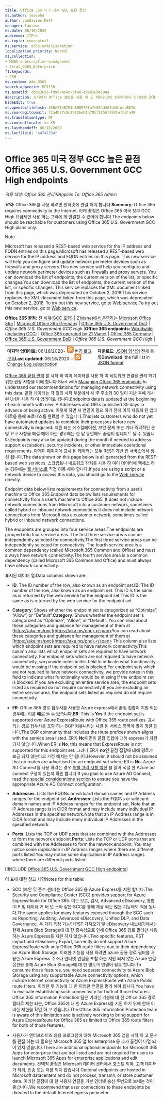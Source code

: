 ```yaml
---
title: Office 365 미국 정부 GCC 높은 끝점
ms.author: josephd
author: JoeDavies-MSFT
manager: laurawi
ms.date: 06/16/2020
audience: ITPro
ms.topic: conceptual
ms.service: o365-administration
localization_priority: Normal
ms.collection:
- M365-subscription-management
- Strat_O365_Enterprise
f1.keywords:
- CSH
ms.custom: Adm_O365
search.appverid: MET150
ms.assetid: cbd2369c-fd96-464c-bf48-c99826b459ee
description: 조직에서 Office 365을 사용 하 고 네트워크의 컴퓨터에서 인터넷에 연결 하지 못하도록 제한 하는 경우 아래에서 아웃 바운드 허용 목록에 포함 해야 하는 끝점 (Fqdn, 포트, Url, IPv4 및 IPv6 주소 범위)을 확인 하 여 컴퓨터에서 Office 365를 정상적으로 사용할 수 있는지 확인 합니다.
hideEdit: true
ms.openlocfilehash: 288e7140701b698979fa7e054d367d36fddb887d
ms.sourcegitcommit: f2a4b77c8c3932beb1a78bf2f5bf793fefb3fa49
ms.translationtype: MT
ms.contentlocale: ko-KR
ms.lasthandoff: 06/16/2020
ms.locfileid: "44747394"
---
```

# <a name="office-365-us-government-gcc-high-endpoints"></a><span data-ttu-id="b1255-103">Office 365 미국 정부 GCC 높은 끝점</span><span class="sxs-lookup"><span data-stu-id="b1255-103">Office 365 U.S. Government GCC High endpoints</span></span>

 <span data-ttu-id="b1255-104">*적용 대상: Office 365 관리자*</span><span class="sxs-lookup"><span data-stu-id="b1255-104">*Applies To: Office 365 Admin*</span></span>

<span data-ttu-id="b1255-105">**요약:** Office 365를 사용 하려면 인터넷에 연결 해야 합니다.</span><span class="sxs-lookup"><span data-stu-id="b1255-105">**Summary:** Office 365 requires connectivity to the Internet.</span></span> <span data-ttu-id="b1255-106">아래 끝점은 Office 365 미국 정부 GCC High 요금제만 사용 하는 고객에 게 연결할 수 있어야 합니다.</span><span class="sxs-lookup"><span data-stu-id="b1255-106">The endpoints below should be reachable for customers using Office 365 U.S. Government GCC High plans only.</span></span>
  
> [!NOTE]
> <span data-ttu-id="b1255-107">Microsoft has released a REST-based web service for the IP address and FQDN entries on this page.</span><span class="sxs-lookup"><span data-stu-id="b1255-107">Microsoft has released a REST-based web service for the IP address and FQDN entries on this page.</span></span> <span data-ttu-id="b1255-108">This new service will help you configure and update network perimeter devices such as firewalls and proxy servers.</span><span class="sxs-lookup"><span data-stu-id="b1255-108">This new service will help you configure and update network perimeter devices such as firewalls and proxy servers.</span></span> <span data-ttu-id="b1255-109">You can download the list of endpoints, the current version of the list, or specific changes.</span><span class="sxs-lookup"><span data-stu-id="b1255-109">You can download the list of endpoints, the current version of the list, or specific changes.</span></span> <span data-ttu-id="b1255-110">This service replaces the XML document linked from this page, which was deprecated on October 2, 2018.</span><span class="sxs-lookup"><span data-stu-id="b1255-110">This service replaces the XML document linked from this page, which was deprecated on October 2, 2018.</span></span> <span data-ttu-id="b1255-111">To try out this new service, go to [Web service](office-365-ip-web-service.md).</span><span class="sxs-lookup"><span data-stu-id="b1255-111">To try out this new service, go to [Web service](office-365-ip-web-service.md).</span></span>
  
 <span data-ttu-id="b1255-112">**Office 365 끝점:** [전 세계(GCC 포함)](urls-and-ip-address-ranges.md) | [21vianet에서 운영하는 Microsoft Office 365](urls-and-ip-address-ranges-21vianet.md)  | [Microsoft Office 365 Germany](office-365-germany-endpoints.md)   |  [Office 365 U.S. Government DoD](office-365-u-s-government-dod-endpoints.md) | *Office 365 U.S. Government GCC High* |</span><span class="sxs-lookup"><span data-stu-id="b1255-112">**Office 365 endpoints:** [Worldwide (including GCC)](urls-and-ip-address-ranges.md) | [Office 365 operated by 21 Vianet](urls-and-ip-address-ranges-21vianet.md)  | [Office 365 Germany](office-365-germany-endpoints.md)  | [Office 365 U.S. Government DoD](office-365-u-s-government-dod-endpoints.md) | *Office 365 U.S. Government GCC High* |</span></span>
  
|||
|:-----|:-----|
|<span data-ttu-id="b1255-113">**마지막 업데이트:** 06/16/2020- ![ RSS ](media/5dc6bb29-25db-4f44-9580-77c735492c4b.png) [변경 로그 구독](https://endpoints.office.com/version/USGOVGCCHigh?allversions=true&format=rss&clientrequestid=b10c5ed1-bad1-445f-b386-b919946339a7)</span><span class="sxs-lookup"><span data-stu-id="b1255-113">**Last updated:** 06/16/2020 - ![RSS](media/5dc6bb29-25db-4f44-9580-77c735492c4b.png) [Change Log subscription](https://endpoints.office.com/version/USGOVGCCHigh?allversions=true&format=rss&clientrequestid=b10c5ed1-bad1-445f-b386-b919946339a7)</span></span> <br/> |<span data-ttu-id="b1255-114">**다운로드:** [JSON 형식의](https://endpoints.office.com/endpoints/USGOVGCCHigh?clientrequestid=b10c5ed1-bad1-445f-b386-b919946339a7) 전체 목록</span><span class="sxs-lookup"><span data-stu-id="b1255-114">**Download:** the full list in [JSON format](https://endpoints.office.com/endpoints/USGOVGCCHigh?clientrequestid=b10c5ed1-bad1-445f-b386-b919946339a7)</span></span> <br/> |

 <span data-ttu-id="b1255-115">[Office 365 끝점 관리](managing-office-365-endpoints.md) 를 시작 하 여이 데이터를 사용 하 여 네트워크 연결을 관리 하기 위한 권장 사항을 이해 합니다.</span><span class="sxs-lookup"><span data-stu-id="b1255-115">Start with [Managing Office 365 endpoints](managing-office-365-endpoints.md) to understand our recommendations for managing network connectivity using this data.</span></span> <span data-ttu-id="b1255-116">끝점 데이터는 각 월의 시작 부분에서 새 IP 주소와 30 일이 지난 후에 게시 된 Url을 사용 하 여 업데이트 됩니다.</span><span class="sxs-lookup"><span data-stu-id="b1255-116">Endpoints data is updated at the beginning of each month with new IP Addresses and URLs published 30 days in advance of being active.</span></span> <span data-ttu-id="b1255-117">이렇게 하면 새 연결이 필요 하기 전에 아직 자동화 된 업데이트를 통해 프로세스를 완료할 수 있습니다.</span><span class="sxs-lookup"><span data-stu-id="b1255-117">This lets customers who do not yet have automated updates to complete their processes before new connectivity is required.</span></span> <span data-ttu-id="b1255-118">지원 되는 에스컬레이션, 보안 문제 또는 기타 즉각적인 운영 요구 사항을 해결 해야 하는 경우에는 한 달 동안에도 끝점이 업데이트 될 수 있습니다.</span><span class="sxs-lookup"><span data-stu-id="b1255-118">Endpoints may also be updated during the month if needed to address support escalations, security incidents, or other immediate operational requirements.</span></span> <span data-ttu-id="b1255-119">아래이 페이지에 표시 된 데이터는 모두 REST 기반 웹 서비스에서 생성 됩니다.</span><span class="sxs-lookup"><span data-stu-id="b1255-119">The data shown on this page below is all generated from the REST-based web services.</span></span> <span data-ttu-id="b1255-120">스크립트나 네트워크 장치를 사용 하 여이 데이터에 액세스 하는 경우에는 [웹 서비스로](office-365-ip-web-service.md) 직접 이동 해야 합니다.</span><span class="sxs-lookup"><span data-stu-id="b1255-120">If you are using a script or a network device to access this data, you should go to the [Web service](office-365-ip-web-service.md) directly.</span></span>

<span data-ttu-id="b1255-121">Endpoint data below lists requirements for connectivity from a user’s machine to Office 365.</span><span class="sxs-lookup"><span data-stu-id="b1255-121">Endpoint data below lists requirements for connectivity from a user’s machine to Office 365.</span></span> <span data-ttu-id="b1255-122">It does not include network connections from Microsoft into a customer network, sometimes called hybrid or inbound network connections.</span><span class="sxs-lookup"><span data-stu-id="b1255-122">It does not include network connections from Microsoft into a customer network, sometimes called hybrid or inbound network connections.</span></span>

<span data-ttu-id="b1255-123">The endpoints are grouped into four service areas.</span><span class="sxs-lookup"><span data-stu-id="b1255-123">The endpoints are grouped into four service areas.</span></span> <span data-ttu-id="b1255-124">The first three service areas can be independently selected for connectivity.</span><span class="sxs-lookup"><span data-stu-id="b1255-124">The first three service areas can be independently selected for connectivity.</span></span> <span data-ttu-id="b1255-125">The fourth service area is a common dependency (called Microsoft 365 Common and Office) and must always have network connectivity.</span><span class="sxs-lookup"><span data-stu-id="b1255-125">The fourth service area is a common dependency (called Microsoft 365 Common and Office) and must always have network connectivity.</span></span>

<span data-ttu-id="b1255-126">표시된 데이터 열:</span><span class="sxs-lookup"><span data-stu-id="b1255-126">Data columns shown are:</span></span>

- <span data-ttu-id="b1255-127">**ID**: The ID number of the row, also known as an endpoint set.</span><span class="sxs-lookup"><span data-stu-id="b1255-127">**ID**: The ID number of the row, also known as an endpoint set.</span></span> <span data-ttu-id="b1255-128">This ID is the same as is returned by the web service for the endpoint set.</span><span class="sxs-lookup"><span data-stu-id="b1255-128">This ID is the same as is returned by the web service for the endpoint set.</span></span>

- <span data-ttu-id="b1255-129">**Category**: Shows whether the endpoint set is categorized as “Optimize”, “Allow”, or “Default”.</span><span class="sxs-lookup"><span data-stu-id="b1255-129">**Category**: Shows whether the endpoint set is categorized as “Optimize”, “Allow”, or “Default”.</span></span> <span data-ttu-id="b1255-130">You can read about these categories and guidance for management of them at [https://aka.ms/pnc](https://aka.ms/pnc).</span><span class="sxs-lookup"><span data-stu-id="b1255-130">You can read about these categories and guidance for management of them at [https://aka.ms/pnc](https://aka.ms/pnc).</span></span> <span data-ttu-id="b1255-131">This column also lists which endpoint sets are required to have network connectivity.</span><span class="sxs-lookup"><span data-stu-id="b1255-131">This column also lists which endpoint sets are required to have network connectivity.</span></span> <span data-ttu-id="b1255-132">For endpoint sets which are not required to have network connectivity, we provide notes in this field to indicate what functionality would be missing if the endpoint set is blocked.</span><span class="sxs-lookup"><span data-stu-id="b1255-132">For endpoint sets which are not required to have network connectivity, we provide notes in this field to indicate what functionality would be missing if the endpoint set is blocked.</span></span> <span data-ttu-id="b1255-133">If you are excluding an entire service area, the endpoint sets listed as required do not require connectivity.</span><span class="sxs-lookup"><span data-stu-id="b1255-133">If you are excluding an entire service area, the endpoint sets listed as required do not require connectivity.</span></span>

- <span data-ttu-id="b1255-134">**ER**: Office 365 경로 접두사를 사용한 Azure express에서 끝점 집합이 지원 되는 경우에는이를 **예로** 들 수 있습니다.</span><span class="sxs-lookup"><span data-stu-id="b1255-134">**ER**: This is **Yes** if the endpoint set is supported over Azure ExpressRoute with Office 365 route prefixes.</span></span> <span data-ttu-id="b1255-135">표시 되는 경로 접두사를 포함 하는 BGP 커뮤니티는 나열 된 서비스 영역에 맞게 정렬 됩니다.</span><span class="sxs-lookup"><span data-stu-id="b1255-135">The BGP community that includes the route prefixes shown aligns with the service area listed.</span></span> <span data-ttu-id="b1255-136">ER가 **No**이면이 끝점 집합에 대해 express가 지원 되지 않습니다.</span><span class="sxs-lookup"><span data-stu-id="b1255-136">When ER is **No**, this means that ExpressRoute is not supported for this endpoint set.</span></span> <span data-ttu-id="b1255-137">그러나 ER가 **no**인 끝점 집합에 대해 경로가 보급 되지 않는다고 가정 해서는 안 됩니다.</span><span class="sxs-lookup"><span data-stu-id="b1255-137">However, it should not be assumed that no routes are advertised for an endpoint set where ER is **No**.</span></span> <span data-ttu-id="b1255-138">Azure AD Connect를 사용 하려는 경우 [특별 고려 사항 섹션](https://docs.microsoft.com/azure/active-directory/hybrid/reference-connect-instances#microsoft-azure-government) 을 읽어 적절 한 Azure ad connect 구성이 있는지 확인 합니다.</span><span class="sxs-lookup"><span data-stu-id="b1255-138">If you plan to use Azure AD Connect, read the [special considerations section](https://docs.microsoft.com/azure/active-directory/hybrid/reference-connect-instances#microsoft-azure-government) to ensure you have the appropriate Azure AD Connect configuration.</span></span>

- <span data-ttu-id="b1255-139">**Addresses**: Lists the FQDNs or wildcard domain names and IP Address ranges for the endpoint set.</span><span class="sxs-lookup"><span data-stu-id="b1255-139">**Addresses**: Lists the FQDNs or wildcard domain names and IP Address ranges for the endpoint set.</span></span> <span data-ttu-id="b1255-140">Note that an IP Address range is in CIDR format and may include many individual IP Addresses in the specified network.</span><span class="sxs-lookup"><span data-stu-id="b1255-140">Note that an IP Address range is in CIDR format and may include many individual IP Addresses in the specified network.</span></span>
 
- <span data-ttu-id="b1255-141">**Ports**: Lists the TCP or UDP ports that are combined with the Addresses to form the network endpoint.</span><span class="sxs-lookup"><span data-stu-id="b1255-141">**Ports**: Lists the TCP or UDP ports that are combined with the Addresses to form the network endpoint.</span></span> <span data-ttu-id="b1255-142">You may notice some duplication in IP Address ranges where there are different ports listed.</span><span class="sxs-lookup"><span data-stu-id="b1255-142">You may notice some duplication in IP Address ranges where there are different ports listed.</span></span>
 
[!INCLUDE [Office 365 U.S. Government GCC High endpoints](./includes/office-365-u.s.-government-gcc-high-endpoints.md)]

<span data-ttu-id="b1255-143">이 표에 대한 참고 사항</span><span class="sxs-lookup"><span data-stu-id="b1255-143">Notes for this table:</span></span>

- <span data-ttu-id="b1255-144">SCC (보안 및 준수 센터)는 Office 365 용 Azure Express를 지원 합니다.</span><span class="sxs-lookup"><span data-stu-id="b1255-144">The Security and Compliance Center (SCC) provides support for Azure ExpressRoute for Office 365.</span></span> <span data-ttu-id="b1255-145">이는 보고, 감사, Advanced eDiscovery, 통합 DLP 및 데이터 거 버 넌 스와 같은 SCC를 통해 제공 되는 많은 기능에도 적용 됩니다.</span><span class="sxs-lookup"><span data-stu-id="b1255-145">The same applies for many features exposed through the SCC such as Reporting, Auditing, Advanced eDiscovery, Unified DLP, and Data Governance.</span></span> <span data-ttu-id="b1255-146">두 가지 특정 기능인 PST 가져오기 및 eDiscovery 내보내기에서는 현재 Azure Blob Storage에 대 한 종속성으로 인해 Office 365 경로 필터만 사용 하는 Azure Express를 지원 하지 않습니다.</span><span class="sxs-lookup"><span data-stu-id="b1255-146">Two specific features, PST Import and eDiscovery Export, currently do not support Azure ExpressRoute with only Office 365 route filters due to their dependency on Azure Blob Storage.</span></span> <span data-ttu-id="b1255-147">이러한 기능을 사용 하려면 azure 공용 경로 필터를 사용한 Azure Express 주소나 인터넷 연결을 포함 하는 지원 되지 않는 Azure 연결 옵션을 통해 Azure Blob Storage에 대 한 별도의 연결이 필요 합니다.</span><span class="sxs-lookup"><span data-stu-id="b1255-147">To consume those features, you need separate connectivity to Azure Blob Storage using any supportable Azure connectivity options, which include Internet connectivity or Azure ExpressRoute with Azure Public route filters.</span></span> <span data-ttu-id="b1255-148">이러한 두 기능에 대 한 이러한 연결을 평가 해야 합니다.</span><span class="sxs-lookup"><span data-stu-id="b1255-148">You have to evaluate establishing such connectivity for both of those features.</span></span> <span data-ttu-id="b1255-149">Office 365 Information Protection 팀은 이러한 기능에 대 한 Office 365 경로 필터로 제한 되는, Office 365에 대 한 Azure Express를 지원 하기 위해 현재 이러한 제한을 확인 하 고 있습니다.</span><span class="sxs-lookup"><span data-stu-id="b1255-149">The Office 365 Information Protection team is aware of this limitation and is actively working to bring support for Azure ExpressRoute for Office 365 as limited to Office 365 route filters for both of those features.</span></span>

- <span data-ttu-id="b1255-150">사용자가 엔터프라이즈 응용 프로그램에 대해 Microsoft 365 앱을 시작 하 고 문서를 편집 하는 데 필요한 Microsoft 365 앱 for enterprise 용 추가 끝점이 나열 되어 있지 않습니다.</span><span class="sxs-lookup"><span data-stu-id="b1255-150">There are additional optional endpoints for Microsoft 365 Apps for enterprise that are not listed and are not required for users to launch Microsoft 365 Apps for enterprise applications and edit documents.</span></span> <span data-ttu-id="b1255-151">선택적 끝점은 Microsoft 데이터 센터에서 호스트 되며, 고객 데이터가 처리, 전송 또는 저장 되지 않습니다.</span><span class="sxs-lookup"><span data-stu-id="b1255-151">Optional endpoints are hosted in Microsoft datacenters and do not process, transmit, or store customer data.</span></span> <span data-ttu-id="b1255-152">이러한 끝점에 대 한 사용자 연결을 기본 인터넷 송신 주변으로 보내는 것이 좋습니다.</span><span class="sxs-lookup"><span data-stu-id="b1255-152">We recommend that user connections to these endpoints be directed to the default Internet egress perimeter.</span></span>

